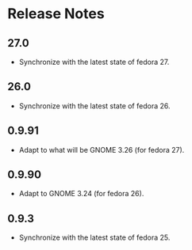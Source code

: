 # Release Notes

## 27.0

- Synchronize with the latest state of fedora 27.

## 26.0

- Synchronize with the latest state of fedora 26.

## 0.9.91

- Adapt to what will be GNOME 3.26 (for fedora 27).

## 0.9.90

- Adapt to GNOME 3.24 (for fedora 26).

## 0.9.3

- Synchronize with the latest state of fedora 25.

